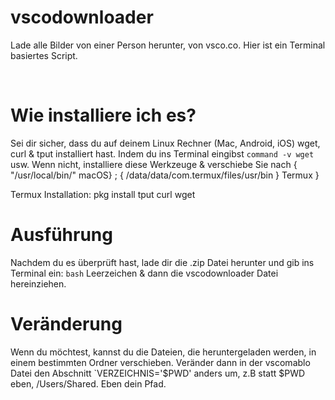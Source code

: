 # vscodownloader

Lade alle Bilder von einer Person herunter, von vsco.co. Hier ist ein Terminal basiertes Script.

<br>

# Wie installiere ich es?

Sei dir sicher, dass du auf deinem Linux Rechner (Mac, Android, iOS) wget, curl & tput installiert hast. Indem du ins Terminal eingibst `command -v wget` usw.
Wenn nicht, installiere diese Werkzeuge & verschiebe Sie nach { "/usr/local/bin/" macOS} ; { /data/data/com.termux/files/usr/bin } Termux } 

Termux Installation: pkg install tput curl wget 

# Ausführung

Nachdem du es überprüft hast, lade dir die .zip Datei herunter und gib ins Terminal ein: `bash` Leerzeichen & dann die vscodownloader Datei hereinziehen.

# Veränderung

Wenn du möchtest, kannst du die Dateien, die heruntergeladen werden, in einem bestimmten Ordner verschieben. Veränder dann in der vscomablo Datei den Abschnitt `VERZEICHNIS='$PWD' anders um, z.B statt $PWD eben, /Users/Shared. Eben dein Pfad.

